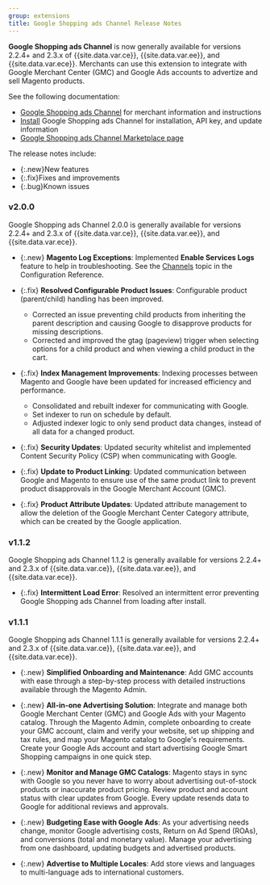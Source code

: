 ```yaml
---
group: extensions
title: Google Shopping ads Channel Release Notes
---
```


**Google Shopping ads Channel** is now generally available for versions 2.2.4+ and 2.3.x of {{site.data.var.ce}}, {{site.data.var.ee}}, and {{site.data.var.ece}}. Merchants can use this extension to integrate with Google Merchant Center (GMC) and Google Ads accounts to advertize and sell Magento products.

See the following documentation:

- [Google Shopping ads Channel](https://docs.magento.com/m2/ce/user_guide/sales-channels/google-ads/google-ad-channel.html) for merchant information and instructions
- [Install]({{site.baseurl}}/extensions/google-shopping-ads/) Google Shopping ads Channel  for installation, API key, and update information
- [Google Shopping ads Channel Marketplace page](http://marketplace.magento.com/magento-google-shopping-ads.html)

The release notes include:

-   {:.new}New features
-   {:.fix}Fixes and improvements
-   {:.bug}Known issues

### v2.0.0

Google Shopping ads Channel 2.0.0 is generally available for versions 2.2.4+ and 2.3.x of {{site.data.var.ce}}, {{site.data.var.ee}}, and {{site.data.var.ece}}.

- {:.new} **Magento Log Exceptions**: <!--CHAN-3439-->Implemented **Enable Services Logs** feature to help in troubleshooting. See the [Channels](https://docs.magento.com/m2/ce/user_guide/configuration/services/channels.html) topic in the Configuration Reference.

- {:.fix} **Resolved Configurable Product Issues**: Configurable product (parent/child) handling has been improved.
    - <!--CHAN-3372-->Corrected an issue preventing child products from inheriting the parent description and causing Google to disapprove products for missing descriptions.
    - <!--CHAN-3297, CHAN-3341, CHAN-3410-->Corrected and improved the gtag (pageview) trigger when selecting options for a child product and when viewing a child product in the cart.

- {:.fix} **Index Management Improvements**: Indexing processes between Magento and Google have been updated for increased efficiency and performance.
    <!--CHAN-3004, CHAN-3298, CHAN-3343, CHAN-3480, CHAN-3481, CHAN-3465, CHAN-3472-->
    - Consolidated and rebuilt indexer for communicating with Google.
    - Set indexer to run on schedule by default.
    - Adjusted indexer logic to only send product data changes, instead of all data for a changed product.

- {:.fix} **Security Updates**: <!--CHAN-3380-->Updated security whitelist and implemented Content Security Policy (CSP) when communicating with Google.

- {:.fix} **Update to Product Linking**: <!--CHAN-3463-->Updated communication between Google and Magento to ensure use of the same product link to prevent product disapprovals in the Google Merchant Account (GMC).

- {:.fix} **Product Attribute Updates**: <!--CHAN-3485-->Updated attribute management to allow the deletion of the Google Merchant Center Category attribute, which can be created by the Google application.


### v1.1.2

Google Shopping ads Channel 1.1.2 is generally available for versions 2.2.4+ and 2.3.x of {{site.data.var.ce}}, {{site.data.var.ee}}, and {{site.data.var.ece}}.

- {:.fix} **Intermittent Load Error**: Resolved an intermittent error preventing Google Shopping ads Channel from loading after install.

### v1.1.1

Google Shopping ads Channel 1.1.1 is generally available for versions 2.2.4+ and 2.3.x of {{site.data.var.ce}}, {{site.data.var.ee}}, and {{site.data.var.ece}}.

- {:.new} **Simplified Onboarding and Maintenance**: Add GMC accounts with ease through a step-by-step process with detailed instructions available through the Magento Admin.

- {:.new} **All-in-one Advertising Solution**: Integrate and manage both Google Merchant Center (GMC) and Google Ads with your Magento catalog. Through the Magento Admin, complete onboarding to create your GMC account, claim and verify your website, set up shipping and tax rules, and map your Magento catalog to Google's requirements. Create your Google Ads account and start advertising Google Smart Shopping campaigns in one quick step.

- {:.new} **Monitor and Manage GMC Catalogs**: Magento stays in sync with Google so you never have to worry about advertising out-of-stock products or inaccurate product pricing. Review product and account status with clear updates from Google. Every update resends data to Google for additional reviews and approvals.

- {:.new} **Budgeting Ease with Google Ads**: As your advertising needs change, monitor Google advertising costs, Return on Ad Spend (ROAs), and conversions (total and monetary value). Manage your advertising from one dashboard, updating budgets and advertised products.

- {:.new} **Advertise to Multiple Locales**: Add store views and languages to multi-language ads to international customers.
